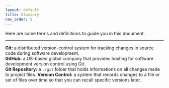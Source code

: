 ```yaml
---
layout: default
title: Glossary
nav_order: 5
---
```


Here are some terms and definitions to guide you in this document.

---

**Git:** a distributed version-control system for tracking changes in source code during software development.    
**GitHub:** a US-based global company that provides hosting for software development version control using Git.   
**Git Repository:** a ```./git``` folder that holds informations on all changes made to project files.
**Version Control:** a system that records changes to a file or set of files over time so that you can recall specific versions later.    

